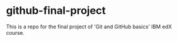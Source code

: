 # github-final-project
This is a repo for the final project of 'Git and GitHub basics' IBM edX course.
